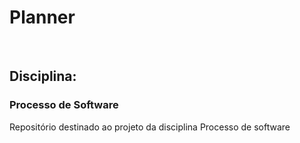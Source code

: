  <h1> Planner</h1> <br>
<h2> Disciplina:</h2><h3>Processo de Software</h3>
Repositório destinado ao projeto da disciplina Processo de software
